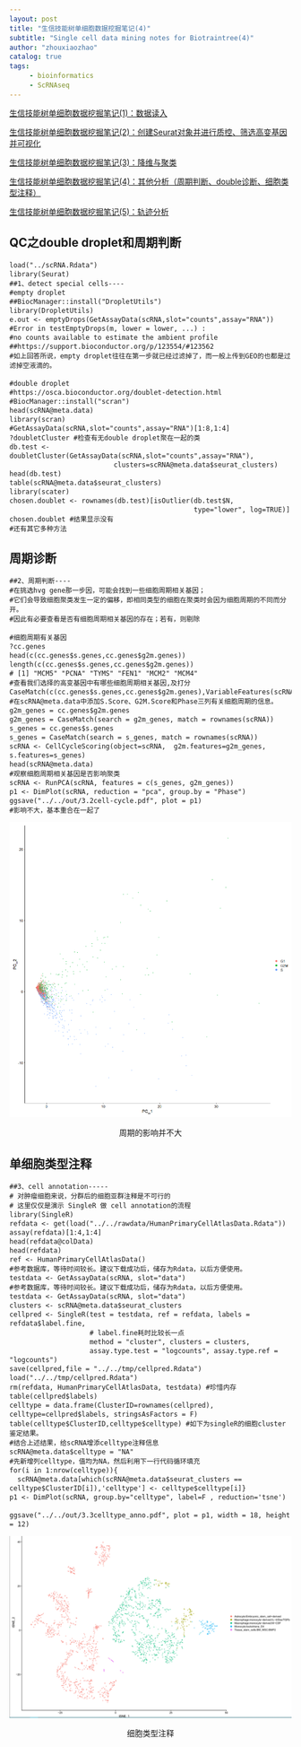 ```yaml
---
layout: post
title: "生信技能树单细胞数据挖掘笔记(4)"
subtitle: "Single cell data mining notes for Biotraintree(4)"
author: "zhouxiaozhao"
catalog: true
tags:
     - bioinformatics
     - ScRNAseq
---
```


[生信技能树单细胞数据挖掘笔记(1)：数据读入](https://www.zhouxiaozhao.cn/2020/10/24/ScRNAseq(7)/)

[生信技能树单细胞数据挖掘笔记(2)：创建Seurat对象并进行质控、筛选高变基因并可视化](https://www.zhouxiaozhao.cn/2020/10/27/ScRNAseq(8)/)

[生信技能树单细胞数据挖掘笔记(3)：降维与聚类](https://www.zhouxiaozhao.cn/2020/10/29/ScRNAseq(9)/)

[生信技能树单细胞数据挖掘笔记(4)：其他分析（周期判断、double诊断、细胞类型注释）](https://www.zhouxiaozhao.cn/2020/10/31/ScRNAseq(10)/)

[生信技能树单细胞数据挖掘笔记(5)：轨迹分析](https://www.zhouxiaozhao.cn/2020/11/03/ScRNAseq(11)/)


## QC之double droplet和周期判断

```
load("../scRNA.Rdata")
library(Seurat)
##1、detect special cells----
#empty droplet
##BiocManager::install("DropletUtils")
library(DropletUtils)
e.out <- emptyDrops(GetAssayData(scRNA,slot="counts",assay="RNA"))
#Error in testEmptyDrops(m, lower = lower, ...) :
#no counts available to estimate the ambient profile
##https://support.bioconductor.org/p/123554/#123562
#如上回答所说，empty droplet往往在第一步就已经过滤掉了，而一般上传到GEO的也都是过滤掉空液滴的。

#double droplet
#https://osca.bioconductor.org/doublet-detection.html
#BiocManager::install("scran")
head(scRNA@meta.data)
library(scran)
#GetAssayData(scRNA,slot="counts",assay="RNA")[1:8,1:4]
?doubletCluster #检查有无double droplet聚在一起的类
db.test <- doubletCluster(GetAssayData(scRNA,slot="counts",assay="RNA"),
                          clusters=scRNA@meta.data$seurat_clusters)
head(db.test)
table(scRNA@meta.data$seurat_clusters)
library(scater)
chosen.doublet <- rownames(db.test)[isOutlier(db.test$N,
                                              type="lower", log=TRUE)]
chosen.doublet #结果显示没有
#还有其它多种方法
```

## 周期诊断

```
##2、周期判断----
#在挑选hvg gene那一步因，可能会找到一些细胞周期相关基因；
#它们会导致细胞聚类发生一定的偏移，即相同类型的细胞在聚类时会因为细胞周期的不同而分开。
#因此有必要查看是否有细胞周期相关基因的存在；若有，则剔除

#细胞周期有关基因
?cc.genes
head(c(cc.genes$s.genes,cc.genes$g2m.genes))
length(c(cc.genes$s.genes,cc.genes$g2m.genes))
# [1] "MCM5" "PCNA" "TYMS" "FEN1" "MCM2" "MCM4"
#查看我们选择的高变基因中有哪些细胞周期相关基因,及打分
CaseMatch(c(cc.genes$s.genes,cc.genes$g2m.genes),VariableFeatures(scRNA))
#在scRNA@meta.data中添加S.Score、G2M.Score和Phase三列有关细胞周期的信息。
g2m_genes = cc.genes$g2m.genes
g2m_genes = CaseMatch(search = g2m_genes, match = rownames(scRNA))
s_genes = cc.genes$s.genes
s_genes = CaseMatch(search = s_genes, match = rownames(scRNA))
scRNA <- CellCycleScoring(object=scRNA,  g2m.features=g2m_genes,  s.features=s_genes)
head(scRNA@meta.data)
#观察细胞周期相关基因是否影响聚类
scRNA <- RunPCA(scRNA, features = c(s_genes, g2m_genes))
p1 <- DimPlot(scRNA, reduction = "pca", group.by = "Phase")
ggsave("../../out/3.2cell-cycle.pdf", plot = p1)
#影响不大，基本重合在一起了
```

![image-20201109155517095](\img\posts\2020.10.29\image-20201109155517095.png)

<center>
    周期的影响并不大
</center>

## 单细胞类型注释

```
##3、cell annotation-----
# 对肿瘤细胞来说，分群后的细胞亚群注释是不可行的
# 这里仅仅是演示 SingleR 做 cell annotation的流程
library(SingleR)
refdata <- get(load("../../rawdata/HumanPrimaryCellAtlasData.Rdata"))
assay(refdata)[1:4,1:4]
head(refdata@colData)
head(refdata)
ref <- HumanPrimaryCellAtlasData()
#参考数据库，等待时间较长。建议下载成功后，储存为Rdata，以后方便使用。
testdata <- GetAssayData(scRNA, slot="data")
#参考数据库，等待时间较长。建议下载成功后，储存为Rdata，以后方便使用。
testdata <- GetAssayData(scRNA, slot="data")
clusters <- scRNA@meta.data$seurat_clusters
cellpred <- SingleR(test = testdata, ref = refdata, labels = refdata$label.fine,
                    # label.fine耗时比较长一点
                    method = "cluster", clusters = clusters,
                    assay.type.test = "logcounts", assay.type.ref = "logcounts")
save(cellpred,file = "../../tmp/cellpred.Rdata")
load("../../tmp/cellpred.Rdata")
rm(refdata, HumanPrimaryCellAtlasData, testdata) #珍惜内存
table(cellpred$labels)
celltype = data.frame(ClusterID=rownames(cellpred), celltype=cellpred$labels, stringsAsFactors = F)
table(celltype$ClusterID,celltype$celltype) #如下为singleR的细胞cluster鉴定结果。
#结合上述结果，给scRNA增添celltype注释信息
scRNA@meta.data$celltype = "NA"
#先新增列celltype，值均为NA，然后利用下一行代码循环填充
for(i in 1:nrow(celltype)){
  scRNA@meta.data[which(scRNA@meta.data$seurat_clusters == celltype$ClusterID[i]),'celltype'] <- celltype$celltype[i]}
p1 <- DimPlot(scRNA, group.by="celltype", label=F , reduction='tsne')

ggsave("../../out/3.3celltype_anno.pdf", plot = p1, width = 18, height = 12)

```

![image-20201109160114523](\img\posts\2020.10.29\image-20201109160114523.png)

<center>
    细胞类型注释
</center>
